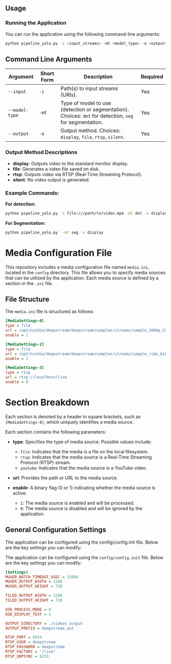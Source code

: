 ## Usage

### Running the Application

You can run the application using the following command-line arguments:

```bash
python pipeline_yolo.py -i <input_streams> -mt <model_type> -o <output>
```

## Command Line Arguments

| Argument          | Short Form | Description                                                | Required |
|-------------------|------------|------------------------------------------------------------|----------|
| `--input`         | `-i`       | Path(s) to input streams (URIs).                           | Yes      |
| `--model-type`    | `-mt`      | Type of model to use (detection or segmentation). Choices: `det` for detection, `seg` for segmentation. | Yes      |
| `--output`        | `-o`       | Output method. Choices: `display`, `file`, `rtsp`, `silent`. | Yes      |

### Output Method Descriptions
- **display**: Outputs video to the standard monitor display.
- **file**: Generates a video file saved on disk.
- **rtsp**: Outputs video via RTSP (Real-Time Streaming Protocol).
- **silent**: No video output is generated.


### Example Commands:

**For detection:**

```bash
python pipeline_yolo.py -i file:///path/to/video.mp4 -mt det -o display
```

**For Segmentation:**

```bash
python pipeline_yolo.py  -mt seg -o display
```

# Media Configuration File

This repository includes a media configuration file named `media.ini`, located in the `config` directory. This file allows you to specify media sources that can be utilized by the application. Each media source is defined by a section in the `.ini` file.

## File Structure

The `media.ini` file is structured as follows:

```ini
[MediaSettings-0]
type = file  
url = /opt/nvidia/deepstream/deepstream/samples/streams/sample_1080p_h264.mp4    
enable = 1   

[MediaSettings-2]
type = file   
url = /opt/nvidia/deepstream/deepstream/samples/streams/sample_ride_bike.mov
enable = 1  

[MediaSettings-3]
type = rtsp 
url = rtsp://localhost/live   
enable = 0   
```
# Section Breakdown

Each section is denoted by a header in square brackets, such as `[MediaSettings-0]`, which uniquely identifies a media source.

Each section contains the following parameters:

- **type**: Specifies the type of media source. Possible values include:
  - `file`: Indicates that the media is a file on the local filesystem.
  - `rtsp`: Indicates that the media source is a Real-Time Streaming Protocol (RTSP) stream.
  - `youtube`: Indicates that the media source is a YouTube video.

- **url**: Provides the path or URL to the media source.

- **enable**: A binary flag (0 or 1) indicating whether the media source is active:
  - `1`: The media source is enabled and will be processed.
  - `0`: The media source is disabled and will be ignored by the application.



## General Configuration Settings
The application can be configured using the config/config.init file. Below are the key settings you can modify:

The application can be configured using the `config/config.init` file. Below are the key settings you can modify:

```ini
[Settings]
MUXER_BATCH_TIMEOUT_USEC = 33000
MUXER_OUTPUT_WIDTH = 1280
MUXER_OUTPUT_HEIGHT = 720

TILED_OUTPUT_WIDTH = 1280
TILED_OUTPUT_HEIGHT = 720

OSD_PROCESS_MODE = 0
OSD_DISPLAY_TEXT = 1

OUTPUT_DIRECTORY = ./videos_output
OUTPUT_PREFIX = deepstream_out

RTSP_PORT = 8554
RTSP_USER = deepstream
RTSP_PASSWORD = deepstream
RTSP_FACTORY = "/live"
RTSP_UDPSYNC = 8255


